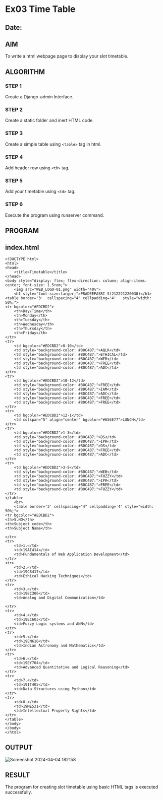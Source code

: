 # Ex03 Time Table
## Date:

## AIM
To write a html webpage page to display your slot timetable.

## ALGORITHM

### STEP 1
Create a Django-admin Interface.

### STEP 2
Create a static folder and inert HTML code.

### STEP 3
Create a simple table using ```<table>``` tag in html.

### STEP 4
Add header row using ```<th>``` tag.

### STEP 5
Add your timetable using ```<td>``` tag.

### STEP 6
Execute the program using runserver command.


## PROGRAM
## index.html
```
<!DOCTYPE html>
<html>
<head>
    <title>Timetable</title>
</head>
<body style="display: flex; flex-direction: column; align-items: center; font-size: 1.5rem;">
    <img src="WEB_LOGO-01.png" width="40%">
    <h1 style="font-size:larger;">PRADEEPASRI S(212221220038)</h1>
<table border='3'  cellspacing="4" cellpadding='4'   style="width: 50%;">
<tr bgcolor="#EDCBD2">
    <th>Day/Time</th>
    <th>Monday</th>
    <th>Tuesday</th>
    <th>Wednesday</th>
    <th>Thursday</th>
    <th>Friday</th>
</tr>
<tr>
    <td bgcolor="#EDCBD2">8-10</td>
    <td style="background-color: #80C4B7;">AQLR</td>
    <td style="background-color: #80C4B7;">ETHICAL</td>
    <td style="background-color: #80C4B7;">WEB</td>
    <td style="background-color: #80C4B7;">FREE</td>
    <td style="background-color: #80C4B7;">ADC</td>
</tr>
<tr>
    <td bgcolor="#EDCBD2">10-12</td>
    <td style="background-color: #80C4B7;">FREE</td>
    <td style="background-color: #80C4B7;">IAM</td>
    <td style="background-color: #80C4B7;">ADC</td>
    <td style="background-color: #80C4B7;">FREE</td>
    <td style="background-color: #80C4B7;">FREE</td>
</tr>
<tr>
    <td bgcolor="#EDCBD2">12-1</td>
    <td colspan="5" align="center" bgcolor="#656E77">LUNCH</td>
</tr>
<tr>
    <td bgcolor="#EDCBD2">1-3</td>
    <td style="background-color: #80C4B7;">DS</td>
    <td style="background-color: #80C4B7;">IPR</td>
    <td style="background-color: #80C4B7;">DS</td>
    <td style="background-color: #80C4B7;">FREE</td>
    <td style="background-color: #80C4B7;">ADC</td>
</tr>
<tr>
    <td bgcolor="#EDCBD2">3-5</td>
    <td style="background-color: #80C4B7;">WEB</td>
    <td style="background-color: #80C4B7;">FUZZY</td>
    <td style="background-color: #80C4B7;">IPR</td>
    <td style="background-color: #80C4B7;">FREE</td>
    <td style="background-color: #80C4B7;">FUZZY</td>
</tr>
</table>
    <br>
    <table border='3' cellspacing="4" cellpadding='4' style="width: 50%;">
<tr bgcolor="#EDCBD2">
<th>S.NO</th>
<th>Subject code</th>
<th>Subject Name</th>

</tr>
<tr>
    <td>1.</td>
    <td>19AI414</td>
    <td>Fundamentals of Web Application Development</td>
</tr>
<tr>
    <td>2.</td>
    <td>19CS417</td>
    <td>Ethical Hacking Techniques</td>
</tr>
<tr>
    <td>3.</td>
    <td>19EC306</td>
    <td>Analog and Digital Communication</td>

</tr>
<tr>
    <td>4.</td>
    <td>19EC603</td>
    <td>Fuzzy Logic systems and ANN</td>
</tr>
<tr>
    <td>5.</td>
    <td>19EN618</td>
    <td>Indian Astronomy and Mathematics</td>
</tr>
<tr>
    <td>6.</td>
    <td>19EY704</td>
    <td>Advanced Quantitative and Logical Reasoning</td>
</tr>
<tr>
    <td>7.</td>
    <td>19IT405</td>
    <td>Data Structures using Python</td>
</tr>
<tr>
    <td>8.</td>
    <td>19ME531</td>
    <td>Intellectual Property Rights</td>
</tr>
</table>
</body>
</body>
</html>
```

## OUTPUT
![Screenshot 2024-04-04 182158](https://github.com/pradeepasri26/slot/assets/131433142/3e20315f-f805-4679-b436-d56887ab8252)

## RESULT
The program for creating slot timetable using basic HTML tags is executed successfully.

